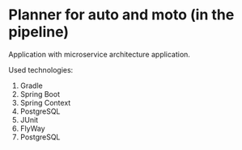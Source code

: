 # Planner for auto and moto (in the pipeline)

Application with microservice architecture application.

Used technologies:
1. Gradle
2. Spring Boot
3. Spring Context
4. PostgreSQL
5. JUnit 
6. FlyWay
7. PostgreSQL

